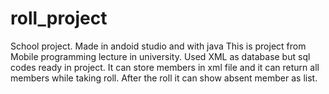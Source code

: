# roll_project
School project. Made in andoid studio and with java
This is project from Mobile programming lecture in university. Used XML as database but sql codes ready in project. 
It can store members in xml file and it can return all members while taking roll. After the roll it can show absent member as list.
